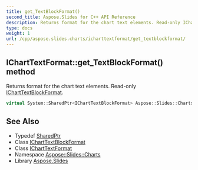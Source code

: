 ```yaml
---
title: get_TextBlockFormat()
second_title: Aspose.Slides for C++ API Reference
description: Returns format for the chart text elements. Read-only IChartTextBlockFormat.
type: docs
weight: 1
url: /cpp/aspose.slides.charts/icharttextformat/get_textblockformat/
---
```

## IChartTextFormat::get_TextBlockFormat() method


Returns format for the chart text elements. Read-only [IChartTextBlockFormat](../../icharttextblockformat/).

```cpp
virtual System::SharedPtr<IChartTextBlockFormat> Aspose::Slides::Charts::IChartTextFormat::get_TextBlockFormat()=0
```

## See Also

* Typedef [SharedPtr](../../system/sharedptr/)
* Class [IChartTextBlockFormat](../icharttextblockformat/)
* Class [IChartTextFormat](./)
* Namespace [Aspose::Slides::Charts](../)
* Library [Aspose.Slides](../../)